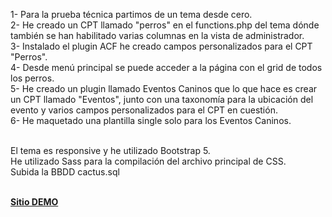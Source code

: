 1- Para la prueba técnica partimos de un tema desde cero.<br>
2- He creado un CPT llamado "perros" en el functions.php del tema dónde también se han habilitado varias columnas
en la vista de administrador.<br>
3- Instalado el plugin ACF he creado campos personalizados para el CPT "Perros".<br>
4- Desde menú principal se puede acceder a la página con el grid de todos los perros.<br>
5- He creado un plugin llamado Eventos Caninos que lo que hace es crear un CPT llamado "Eventos", junto con una taxonomía para la ubicación del evento
y varios campos personalizados para el CPT en cuestión.<br>
6- He maquetado una plantilla single solo para los Eventos Caninos.<br><br>

El tema es responsive y he utilizado Bootstrap 5.<br>
He utilizado Sass para la compilación del archivo principal de CSS.<br>
Subida la BBDD cactus.sql<br><br>

<a href="https://wac.vlcweb.es" target="_blank"><strong>Sitio DEMO</strong></a>
